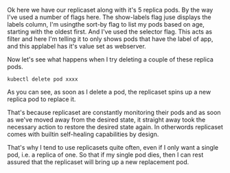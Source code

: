 Ok here we have our replicaset along with it's 5 replica pods. By the way I've used a number of flags here. The show-labels flag juse displays the labels column, I'm usingthe sort-by flag to list my pods based on age, starting with the oldest first. And I've used the selector flag.  This acts as filter and here I'm telling it to only shows pods that have the label of app, and this applabel has it's value set as webserver.


Now let's see what happens when I try deleting a couple of these replica pods.

```
kubectl delete pod xxxx
```

As you can see, as soon as I delete a pod, the replicaset spins up a new replica pod to replace it.

That's because replicaset are constantly monitoring their pods and as soon as we've moved away from the desired state, it straight away took the necessary action to restore the desired state again.
In otherwords replicaset comes with builtin self-healing capabilities by design.

That's why I tend to use replicasets quite often, even if I only want a single pod, i.e. a replica of one. So that if my single pod dies, then I can rest assured that the replicaset will bring up a new replacement pod.
